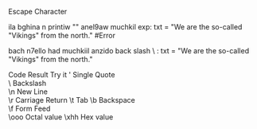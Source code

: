 Escape Character

ila bghina n printiw "" anel9aw muchkil exp:
txt = "We are the so-called "Vikings" from the north." #Error

bach n7ello had muchkiil
anzido back slash \ :
txt = "We are the so-called \"Vikings\" from the north."

Code	Result	Try it
\'	Single Quote	
\\	Backslash	
\n	New Line	
\r	Carriage Return	
\t	Tab	
\b	Backspace	
\f	Form Feed	
\ooo	Octal value	
\xhh	Hex value

